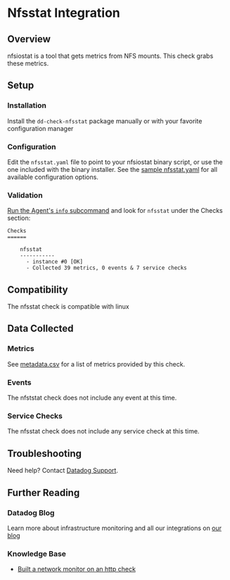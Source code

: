 # Nfsstat Integration

## Overview

nfsiostat is a tool that gets metrics from NFS mounts. This check grabs these metrics.

## Setup
### Installation

Install the `dd-check-nfsstat` package manually or with your favorite configuration manager

### Configuration

Edit the `nfsstat.yaml` file to point to your nfsiostat binary script, or use the one included with the binary installer. See the [sample nfsstat.yaml](https://github.com/DataDog/integrations-core/blob/master/nfsstat/conf.yaml.example) for all available configuration options.

### Validation

[Run the Agent's `info` subcommand](https://docs.datadoghq.com/agent/faq/agent-status-and-information/) and look for `nfsstat` under the Checks section:

    Checks
    ======

        nfsstat
        -----------
          - instance #0 [OK]
          - Collected 39 metrics, 0 events & 7 service checks

## Compatibility

The nfsstat check is compatible with linux

## Data Collected
### Metrics
See [metadata.csv](https://github.com/DataDog/integrations-core/blob/master/nfsstat/metadata.csv) for a list of metrics provided by this check.

### Events
The nfststat check does not include any event at this time.

### Service Checks
The nfsstat check does not include any service check at this time.

## Troubleshooting
Need help? Contact [Datadog Support](http://docs.datadoghq.com/help/).

## Further Reading
### Datadog Blog
Learn more about infrastructure monitoring and all our integrations on [our blog](https://www.datadoghq.com/blog/)

### Knowledge Base
* [Built a network monitor on an http check](https://help.datadoghq.com/hc/en-us/articles/115003314726-Built-a-network-monitor-on-an-http-check-)
